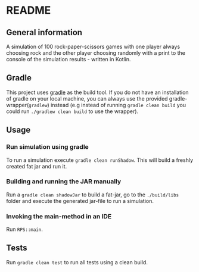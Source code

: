 # README

## General information

A simulation of 100 rock-paper-scissors games with one player always choosing rock and the other player choosing
randomly with a print to the console of the simulation results - written in Kotlin.

## Gradle

This project uses [gradle](https://gradle.org/) as the build tool. If you do not have an installation of gradle on your
local machine, you can always use the provided gradle-wrapper(`gradlew`) instead (e.g instead of
running `gradle clean build` you could run `./gradlew clean build` to use the wrapper).

## Usage

### Run simulation using gradle

To run a simulation execute `gradle clean runShadow`. This will build a freshly created fat jar and run it.

### Building and running the JAR manually

Run a `gradle clean shadowJar` to build a fat-jar, go to the `./build/libs` folder and execute the generated jar-file to
run a simulation.

### Invoking the main-method in an IDE

Run `RPS::main`.

## Tests

Run `gradle clean test` to run all tests using a clean build.

